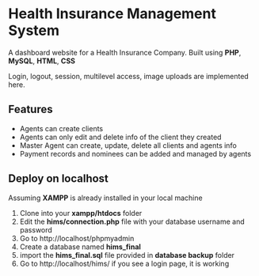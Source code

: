 # Health Insurance Management System
A dashboard website for a Health Insurance Company.
Built using **PHP**, **MySQL**, **HTML**, **CSS**

Login, logout, session, multilevel access, image uploads
are implemented here.

## Features
- Agents can create clients
- Agents can only edit and delete info of the client they created
- Master Agent can create, update, delete all clients and agents info
- Payment records and nominees can be added and managed by agents

## Deploy on localhost
Assuming **XAMPP** is already installed in your local machine

1. Clone into your **xampp/htdocs** folder
2. Edit the **hims/connection.php** file with your database username and password
2. Go to http://localhost/phpmyadmin
3. Create a database named **hims_final**
3. import the **hims_final.sql** file provided in **database backup** folder
4. Go to http://localhost/hims/ if you see a login page, it is working
